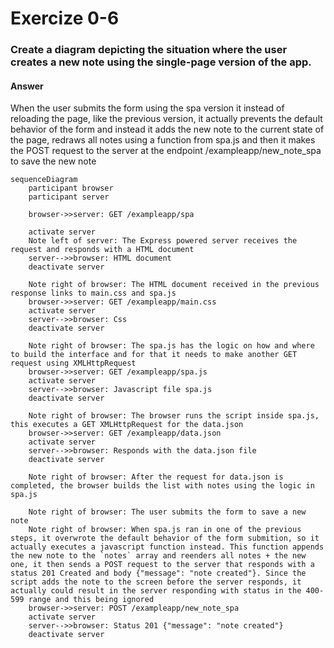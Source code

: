 # Exercize 0-6

### Create a diagram depicting the situation where the user creates a new note using the single-page version of the app.

#### Answer

When the user submits the form using the spa version it instead of reloading the page, like the previous version, it actually prevents the default behavior of the form and instead it adds the new note to the current state of the page, redraws all notes using a function from spa.js and then it makes the POST request to the server at the endpoint /exampleapp/new_note_spa to save the new note

```mermaid
sequenceDiagram
    participant browser
    participant server

    browser->>server: GET /exampleapp/spa

    activate server
    Note left of server: The Express powered server receives the request and responds with a HTML document
    server-->>browser: HTML document
    deactivate server

    Note right of browser: The HTML document received in the previous response links to main.css and spa.js
    browser->>server: GET /exampleapp/main.css
    activate server
    server-->>browser: Css
    deactivate server

    Note right of browser: The spa.js has the logic on how and where to build the interface and for that it needs to make another GET request using XMLHttpRequest
    browser->>server: GET /exampleapp/spa.js
    activate server
    server-->>browser: Javascript file spa.js
    deactivate server

    Note right of browser: The browser runs the script inside spa.js, this executes a GET XMLHttpRequest for the data.json
    browser->>server: GET /exampleapp/data.json
    activate server
    server-->>browser: Responds with the data.json file
    deactivate server

    Note right of browser: After the request for data.json is completed, the browser builds the list with notes using the logic in spa.js

    Note right of browser: The user submits the form to save a new note
    Note right of browser: When spa.js ran in one of the previous steps, it overwrote the default behavior of the form submition, so it actually executes a javascript function instead. This function appends the new note to the `notes` array and reenders all notes + the new one, it then sends a POST request to the server that responds with a status 201 Created and body {"message": "note created"}. Since the script adds the note to the screen before the server responds, it actually could result in the server responding with status in the 400-599 range and this being ignored
    browser->>server: POST /exampleapp/new_note_spa
    activate server
    server-->>browser: Status 201 {"message": "note created"}
    deactivate server

```
